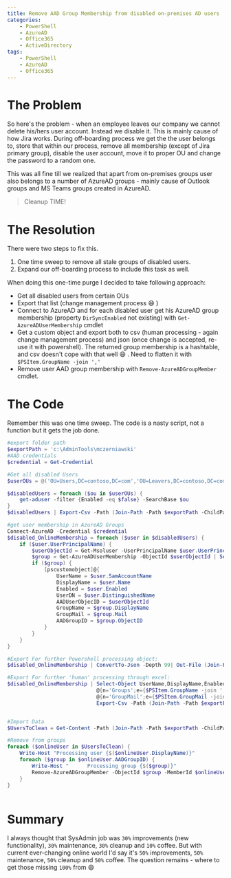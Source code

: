 ```yaml
---
title: Remove AAD Group Membership from disabled on-premises AD users
categories:
    - PowerShell
    - AzureAD
    - Office365
    - ActiveDirectory
tags:
    - PowerShell
    - AzureAD
    - Office365
---
```


# The Problem

So here's the problem - when an employee leaves our company we cannot delete his/hers user account. Instead we disable it. This is mainly cause of how Jira works. During off-boarding process we get the  the user belongs to, store that within our process, remove all membership (except of Jira primary group), disable the user account, move it to proper OU and change the password to a random one.

This was all fine till we realized that apart from on-premises groups user also belongs to a number of AzureAD groups - mainly cause of Outlook groups and MS Teams groups created in AzureAD. 

> Cleanup TIME!

# The Resolution

There were two steps to fix this. 
1. One time sweep to remove all stale groups of disabled users.
2. Expand our off-boarding process to include this task as well.

When doing this one-time purge I decided to take following approach:

- Get all disabled users from certain OUs
- Export that list (change management process :smile: )
- Connect to AzureAD and for each disabled user get his AzureAD group membership (property `DirSyncEnabled` not existing) with `Get-AzureADUserMembership` cmdlet
- Get a custom object and export both to csv (human processing - again change management process) and json (once change is accepted, re-use it with powershell). The returned group membership is a hashtable, and csv doesn't cope with that well :smile: . Need to flatten it with `$PSItem.GroupName -join ','`
- Remove user AAD group membership with `Remove-AzureADGroupMember` cmdlet.

# The Code

Remember this was one time sweep. The code is a nasty script, not a function but it gets the job done.

```powershell
#export folder path
$exportPath = 'c:\AdminTools\mczerniawski'
#AAD credentials
$credential = Get-Credential

#Get all disabled Users
$userOUs = @('OU=Users,DC=contoso,DC=com','OU=Leavers,DC=contoso,DC=com')

$disabledUsers = foreach ($ou in $userOUs) {
    get-aduser -filter {Enabled -eq $false} -SearchBase $ou
} 
$disabledUsers | Export-Csv -Path (Join-Path -Path $exportPath -ChildPath 'disabled_users.csv') -NoTypeInformation

#get user membership in AzureAD Groups
Connect-AzureAD -Credential $credential
$disabled_OnlineMembership = foreach ($user in $disabledUsers) {
    if ($user.UserPrincipalName) {
        $userObjectId = Get-Msoluser -UserPrincipalName $user.UserPrincipalName | Select-Object -ExpandProperty ObjectId
        $group = Get-AzureADUserMembership -ObjectId $userObjectId | Select-Object * | Where-Object {-not ($PSItem.DirSyncEnabled)}
        if ($group) {
            [pscustomobject]@{
                UserName = $user.SamAccountName
                DisplayName = $user.Name
                Enabled = $user.Enabled
                UserDN = $user.DistinguishedName
                AADUserObjecID = $userObjectId
                GroupName = $group.DisplayName
                GroupMail = $group.Mail
                AADGroupID = $group.ObjectID
            }
        }
    }
}

#Export For further Powershell processing object:
$disabled_OnlineMembership | ConvertTo-Json -Depth 99| Out-File (Join-Path -Path $exportPath -ChildPath 'disabled_onlineMembership.json')

#Export For further 'human' processing through excel:
$disabled_OnlineMembership | Select-Object UserName,DisplayName,Enabled,UserDN,AADUserObjectID,
                             @{n='Groups';e={$PSItem.GroupName -join ','}},
                             @{n='GroupMail';e={$PSItem.GroupMail -join ','}} |
                             Export-Csv -Path (Join-Path -Path $exportPath -ChildPath 'disabled_onlineMembership.csv') -NoTypeInformation 


#Import Data
$UsersToClean = Get-Content -Path (Join-Path -Path $exportPath -ChildPath 'disabled_onlineMembership.json') -RAW | ConvertFrom-Json 

#Remove from groups
foreach ($onlineUser in $UsersToClean) {
    Write-Host "Processing user {$($onlineUser.DisplayName)}"
    foreach ($group in $onlineUser.AADGroupID) {
        Write-Host "      Processing group {$($group)}"
        Remove-AzureADGroupMember -ObjectId $group -MemberId $onlineUser.AADUserObjectID
    }
}
   
```

# Summary

I always thought that SysAdmin job was `30%` improvements (new functionality), `30%` maintenance, `30%` cleanup and `10%` coffee. But with current ever-changing online world I'd say it's `50%` improvements, `50%` maintenance, `50%` cleanup and `50%` coffee. The question remains - where to get those missing `100%` from :smile:
